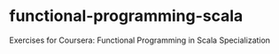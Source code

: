 # functional-programming-scala
Exercises for Coursera: Functional Programming in Scala Specialization
